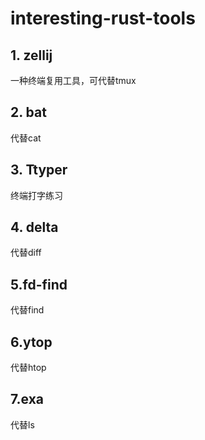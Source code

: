 # interesting-rust-tools

## 1. zellij
一种终端复用工具，可代替tmux

## 2. bat
代替cat

## 3. Ttyper
终端打字练习

## 4. delta
代替diff

## 5.fd-find
代替find

## 6.ytop
代替htop

## 7.exa
代替ls
